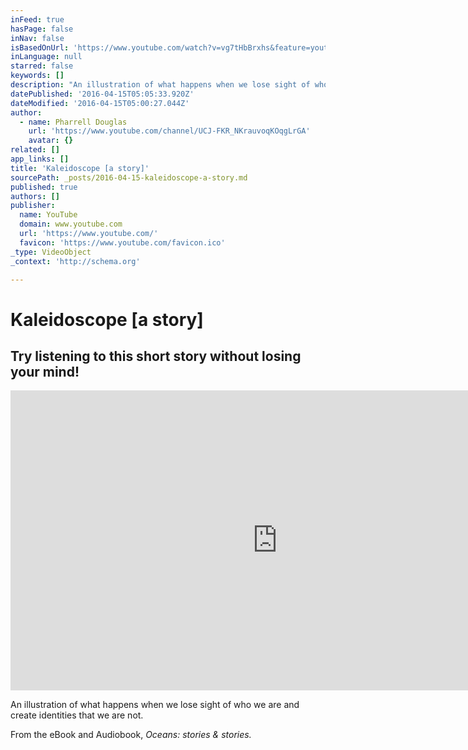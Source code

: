 ```yaml
---
inFeed: true
hasPage: false
inNav: false
isBasedOnUrl: 'https://www.youtube.com/watch?v=vg7tHbBrxhs&feature=youtu.be'
inLanguage: null
starred: false
keywords: []
description: "An illustration of what happens when we lose sight of who we are and create identities that we are not.\_"
datePublished: '2016-04-15T05:05:33.920Z'
dateModified: '2016-04-15T05:00:27.044Z'
author:
  - name: Pharrell Douglas
    url: 'https://www.youtube.com/channel/UCJ-FKR_NKrauvoqKOqgLrGA'
    avatar: {}
related: []
app_links: []
title: 'Kaleidoscope [a story]'
sourcePath: _posts/2016-04-15-kaleidoscope-a-story.md
published: true
authors: []
publisher:
  name: YouTube
  domain: www.youtube.com
  url: 'https://www.youtube.com/'
  favicon: 'https://www.youtube.com/favicon.ico'
_type: VideoObject
_context: 'http://schema.org'

---
```

# Kaleidoscope \[a story\]

## Try listening to this short story without losing your mind!

<iframe src="https://cdn.embedly.com/widgets/media.html?src=https%3A%2F%2Fwww.youtube.com%2Fembed%2Fvg7tHbBrxhs%3Ffeature%3Doembed&amp;url=https%3A%2F%2Fwww.youtube.com%2Fwatch%3Fv%3Dvg7tHbBrxhs%26feature%3Dyoutu.be&amp;image=https%3A%2F%2Fi.ytimg.com%2Fvi%2Fvg7tHbBrxhs%2Fhqdefault.jpg&amp;key=b7d04c9b404c499eba89ee7072e1c4f7&amp;type=text%2Fhtml&amp;schema=youtube" width="854" height="480" scrolling="no" frameborder="0" allowfullscreen="allowfullscreen" style=""></iframe>

An illustration of what happens when we lose sight of who we are and create identities that we are not. 

From the eBook and Audiobook, _Oceans: stories & stories._